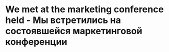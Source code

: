 # We met at the marketing conference held - Мы встретились на состоявшейся маркетинговой конференции
